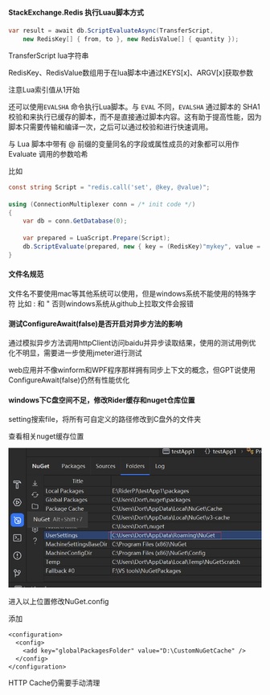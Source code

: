 #### StackExchange.Redis 执行Luau脚本方式

```c#
var result = await db.ScriptEvaluateAsync(TransferScript,
    new RedisKey[] { from, to }, new RedisValue[] { quantity });
```

TransferScript lua字符串

RedisKey、RedisValue数组用于在lua脚本中通过KEYS[x]、ARGV[x]获取参数

注意Lua索引值从1开始

还可以使用`EVALSHA` 命令执行Lua脚本。与 `EVAL` 不同，`EVALSHA` 通过脚本的 SHA1 校验和来执行已缓存的脚本，而不是直接通过脚本内容。这有助于提高性能，因为脚本只需要传输和编译一次，之后可以通过校验和进行快速调用。



与 Lua 脚本中带有 @ 前缀的变量同名的字段或属性成员的对象都可以用作 Evaluate 调用的参数哈希

比如

```c#
const string Script = "redis.call('set', @key, @value)";

using (ConnectionMultiplexer conn = /* init code */)
{
	var db = conn.GetDatabase(0);

	var prepared = LuaScript.Prepare(Script);
	db.ScriptEvaluate(prepared, new { key = (RedisKey)"mykey", value = 123 });
}
```



#### 文件名规范

文件名不要使用mac等其他系统可以使用，但是windows系统不能使用的特殊字符
比如 : 和 "
否则windows系统从github上拉取文件会报错



#### 测试ConfigureAwait(false)是否开启对异步方法的影响

通过模拟异步方法调用httpClient访问baidu并异步读取结果，使用的测试用例优化不明显，需要进一步使用jmeter进行测试

web应用并不像winform和WPF程序那样拥有同步上下文的概念，但GPT说使用ConfigureAwait(false)仍然有性能优化



#### windows下C盘空间不足，修改Rider缓存和nuget仓库位置

setting搜索file，将所有可自定义的路径修改到C盘外的文件夹



查看相关nuget缓存位置

![240803a](img/240803a.png)

进入以上位置修改NuGet.config

添加

```
<configuration>
  <config>
    <add key="globalPackagesFolder" value="D:\CustomNuGetCache" />
  </config>
</configuration>
```



HTTP Cache仍需要手动清理
